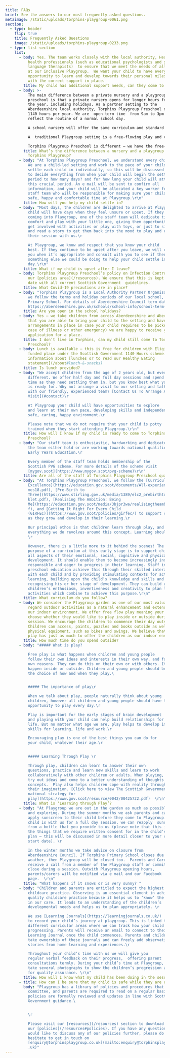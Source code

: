 ```yaml
---
title: FAQs
brief: See the answers to our most frequently asked questions.
metaimage: /static/uploads/torphins-playgroup-0061.png
section:
  - type: header
    flip: true
    title: Frequently Asked Questions
    image: /static/uploads/torphins-playgroup-0233.png
  - type: list-section
    list:
      - body: Yes. The team works closely with the local authority, Health Visitors and
          health professionals (such as educational psychologists and speech and
          language therapists)  to ensure that we meet the needs of all children
          at our inclusive Playgroup.  We want your child to have every
          opportunity to learn and develop towards their personal milestones,
          with the correct support in place.
        title: My child has additional support needs, can they come to your Playgroup?
      - body: >-
          The main difference between a private nursery and a playgroup
          preschool is that a private nursery opens for longer hours for much of
          the year, including holidays. As a partner setting to the
          Aberdeenshire local authority, Torphins Playgroup Preschool offers
          1140 hours per year. We are  open term time  from 9am to 3pm to
          reflect the routine of a normal school day.

          A school nursery will offer the same curriculum and standard of learning as Torphins Playgroup Preschool, but their setting is usually physically based within the school grounds which gives a close link with the school atmosphere and routines. School nursery settings usually take children from the age of 3 years old.

          A  traditional Playgroup setting is a free-flowing play and care setting, usually not linked to the national curriculum or Care Inspectorate. Sometimes, parents are required to stay.

          Torphins Playgroup Preschool is different – we have the free-play aspect of a playgroup, and we weave the curriculum through everything we do using a child-led, play based approach. We are regulated by the Care Inspectorate and have children with us from the age of 2, supporting their learning and development all the way to preparing them for transitioning into P1. We provide an alternative setting for parents looking for places at school nurseries or in private nursery preschools.
        title: What’s the difference between a nursery and a playgroup / preschool like
          Torphins Playgroup?
      - body: "At Torphins Playgroup Preschool, we understand every child is different.
          We are a child-led setting and work to the pace of your child. We
          settle each child in individually, so this will be discussed with you
          to decide everything from when your child will begin the settling in
          period to how many days? and for how long your child will attend in
          this crucial period. An e mail will be sent to confirm all
          information, and your child will be allocated a key worker from the
          staff team who will be responsible for making sure your child has a
          safe, happy and comfortable time at Playgroup.\r\n"
        title: How will you help my child settle in?
      - body: "Most days, the children are delighted to arrive at Playgroup, but every
          child will have days when they feel unsure or upset. If they are
          coming into Playgroup, one of the staff team will dedicate time to
          comfort and play with your little one, giving them opportunities to
          get involved with activities or play with toys, or just to sit quietly
          and read a story to get them back into the mood to play and enjoy
          their session with us.\r

          At Playgroup, we know and respect that you know your child
          best. If they continue to be upset after you leave, we will contact
          you when it’s appropriate and consult with you to see if there is
          something else we could be doing to help your child settle into their
          day.\r\n"
        title: What if my child is upset after I leave?
      - body: Torphins Playgroup Preschool’s policy on Infection Control is available in
          our [policies area](/resources). We ensure that this is kept up to
          date with all current Scottish Government  guidelines.
        title: What Covid-19 precautions are in place?
      - body: "Torphins Playgroup is a Local Authority Partner Organisation and as such,
          we follow the terms and holiday periods of our local school, Torphins
          Primary School. For details of Aberdeenshire Council term dates visit
          https://aberdeenshire.gov.uk/schools/school-info/school-term-dates "
        title: Are you open in the school holidays?
      - body: Yes – we take children from across Aberdeenshire and Aberdeen. Provided
          that you are able to bring your child to the setting and have
          arrangements in place in case your child requires to be picked up (in
          case of illness or other emergency) we are happy to receive your
          application for a place.
        title: I don’t live in Torphins, can my child still come to Torphins Playgroup
          Preschool?
      - body: Lunch is available – this is free for children with Eligible 2 places or a
          funded place under the Scottish Government 1140 Hours scheme. For more
          information about [lunches or to read our Healthy Eating
          statement](/about#lunch-&-snacks)
        title: Is lunch provided?
      - body: "We accept children from the age of 2 years old, but every child is
          different. We offer half day and full day sessions and spend as much
          time as they need settling them in, but you know best what your child
          is ready for. Why not arrange a visit to our setting and talk more
          with our friendly, experienced team? [Contact Us To Arrange A
          Visit](#contact)\r

          At Playgroup your child will have opportunities to explore
          and learn at their own pace, developing skills and independence in a
          safe, caring, happy environment.\r

          Please note that we do not require that your child is potty
          trained when they start attending Playgroup.\r\n"
        title: How will I know if my child is ready to come to Torphins Playgroup
          Preschool?
      - body: "Our staff team is enthusiastic, hardworking and dedicated; all members of
          the team either hold or are working towards national qualifications in
          Early Years Education.\r

          Every member of the staff team holds membership of the
          Scottish PVG scheme. For more details of the scheme visit
          [mygov.scot](https://www.mygov.scot/pvg-scheme)\r\n"
        title: Are all of the staff at Torphins Playgroup Preschool qualified?
      - body: "At Torphins Playgroup Preschool, we follow the [Curriculum for
          Excellence](https://education.gov.scot/documents/All-experiencesoutco\
          mes18.pdf), [Pre-Birth to
          Three](https://www.stirling.gov.uk/media/1389/elc2_prebirthtothreeboo\
          klet.pdf), [Realising The Ambition: Being
          Me](https://education.gov.scot/media/3bjpr3wa/realisingtheambition.pd\
          f), and [Getting It Right For Every Child
          (GIRFEC)](https://www.gov.scot/policies/girfec/) to support children
          as they grow and develop in their learning.\r

          Our principal ethos is that children learn through play, and
          everything we do revolves around this concept. Learning should be fun!
          \r

          However, there is a little more to it behind the scenes! The
          purpose of a curriculum at this early stage is to support children in
          all aspects of their emotional, social, cognitive and physical
          development. It should enable them to become increasingly independent,
          responsible and eager to progress in their learning. Staff in
          preschool education achieve this through their skilled interaction
          with each child and by providing stimulating contexts for active
          learning, building upon the child’s knowledge and skills and
          recognising his or her stage of development. They can build upon
          children’s enthusiasm, inventiveness and creativity to plan learning
          activities which combine to achieve this purpose.\r\n"
        title: What curriculum do you follow?
      - body: We consider the Playgroup garden as one of our most valuable resources and
          regard outdoor activities as a natural enhancement and extension of
          our indoor environment. We offer free flow play meaning your child can
          choose whether they would like to play inside or outside during their
          session. We encourage the children to commence their day outside.
          Children can access, paints, puzzles and books outside as well as the
          physical equipment, such as bikes and swings. We believe that outdoor
          play has just as much to offer the children as our indoor environment.
        title: How much time do you spend outside?
      - body: "##### What is play?

          Free play is what happens when children and young people
          follow their own ideas and interests in their own way, and for their
          own reasons. They can do this on their own or with others. It can
          happen inside or outside. Children and young people should be given
          the choice of how and when they play.\ 


          ##### The importance of play\r

          When we talk about play, people naturally think about young
          children, however all children and young people should have the
          opportunity to play every day.\r

          Play is important for the early stages of brain development
          and playing with your child can help build relationships for later
          life. But no matter what age we are, play helps to develop important
          skills for learning, life and work.\r

          Encouraging play is one of the best things you can do for
          your child, whatever their age.\r


          ##### Learning Through Play \r

          Through play, children can learn to answer their own
          questions, practice and learn new skills and learn to work
          collaboratively with other children or adults. When playing, children
          try out ideas and come to a better understanding of thoughts and
          concepts.  Play also helps children cope with reality through using
          their imagination. [Click here to view The Scottish Government’s
          national strategy for
          play](https://www.gov.scot/resource/0042/00425722.pdf)  \r\n"
        title: What is ‘Learning through Play’?
      - body: "At Playgroup we are out in the garden as much as possible, experimenting
          and exploring. During the summer months we ask parents and carers to
          apply sunscreen to their child before they come to Playgroup. If your
          child is with us for a full day session, we can reapply  sunscreen
          from a bottle that you provide to us (please note that this is one of
          the things that we require written consent for in the child’s care
          plan – this will be discussed in more detail closer to your child’s
          start date). \r

          In the winter months we take advice on closure from
          Aberdeenshire Council. If Torphins Primary School closes due to the
          weather, then Playgroup will be closed too.  Parents and Carers will
          receive a call from a member of the Playgroup staff or committee if we
          close during a session. Outwith Playgroup opening hours,
          parents/carers will be notified via e mail and our Facebook
          page.  \r\n"
        title: "What happens if it snows or is very sunny? "
      - body: "Children and parents are entitled to expect the highest quality in
          childcare practice. Observing is an essential element in achieving
          quality childcare practice because it helps us to ‘know’ the children
          in our care. It leads to an understanding of the children’s
          developmental needs and helps us to plan appropriately. \r

          We use [Learning Journals](https://learningjournals.co.uk/)
          to record your child’s journey at playgroup. This is linked to
          different curricular areas where we can track how your child is
          progressing. Parents will receive an email to connect to their child’s
          Learning Journal once the child commences. Parents and children can
          take ownership of these journals and can freely add observations and
          stories from home learning and experiences.\r

          Throughout your child’s time with us we will give you
          regular verbal feedback on their progress,  offering parent
          consultations termly. During your child’s time at Playgroup, we also
          take several photographs to show the children’s progression as well as
          for quality assurance. \r\n"
        title: How will I know what my child has been doing in the sessions?
      - title: How can I be sure that my child is safe while they are at Playgroup
        body: "Playgroup has a library of policies and procedures that staff, the
          committee, and parents are required to read on a regular basis. These
          policies are formally reviewed and updates in line with Scottish
          Government guidance.\ 


          \r

          Please visit our [resources](/resources) section to download
          our [policies](/resources#policies). If you have any questions or
          would like to discuss any of our policies further, please do not
          hesitate to get in touch on
          [enquiry@torphinsplaygroup.co.uk](mailto:enquiry@torphinsplaygroup.co\
          .uk)"
---
```

